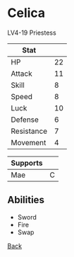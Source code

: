 # Celica

LV4-19 Priestess

| Stat       | <!-- --> |
| ---------- | -------- |
| HP         | 22       |
| Attack     | 11       |
| Skill      | 8        |
| Speed      | 8        |
| Luck       | 10       |
| Defense    | 6        |
| Resistance | 7        |
| Movement   | 4        |

| Supports | <!-- --> |
| -------- | -------- |
| Mae      | C        |

## Abilities

- Sword
- Fire
- Swap

[Back](../README.md)
